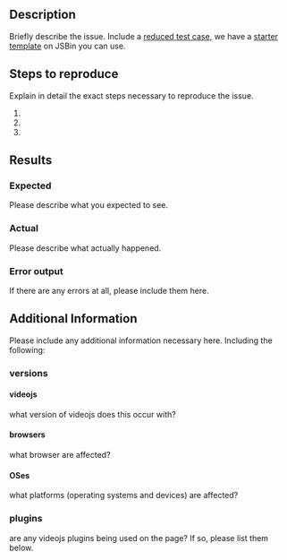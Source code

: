 ## Description
Briefly describe the issue.
Include a [reduced test case](https://css-tricks.com/reduced-test-cases/), we have a [starter template](http://jsbin.com/axedog/edit?html,output) on JSBin you can use.

## Steps to reproduce
Explain in detail the exact steps necessary to reproduce the issue.

1.
2.
3.

## Results
### Expected
Please describe what you expected to see.

### Actual
Please describe what actually happened.

### Error output
If there are any errors at all, please include them here.

## Additional Information
Please include any additional information necessary here. Including the following:
### versions
#### videojs
what version of videojs does this occur with?
#### browsers
what browser are affected?
#### OSes
what platforms (operating systems and devices) are affected?
### plugins
are any videojs plugins being used on the page? If so, please list them below.
